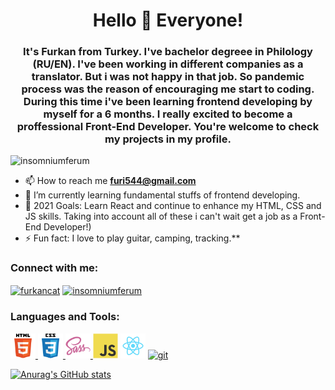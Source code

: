 <h1 align="center">Hello 👋 Everyone!</h1>
<h3 align="center">It's Furkan from Turkey. I've bachelor degreee in Philology (RU/EN). I've been working in different companies as a translator. But i was not happy in that job. So pandemic process was the reason of encouraging me start to coding. During this time i've been learning frontend developing by myself for a 6 months. I really excited to become a proffessional Front-End Developer. You're welcome to check my projects in my profile.</h3>

<p align="left"> <img src="https://komarev.com/ghpvc/?username=insomniumferum&label=Profile%20views&color=0e75b6&style=flat" alt="insomniumferum" /> </p>

- 📫 How to reach me **furi544@gmail.com**
- 🌱 I’m currently learning fundamental stuffs of frontend developing.
- 🥅 2021 Goals: Learn React and continue to enhance my HTML, CSS and JS skills. Taking into account all of these i can't wait get a job as a Front-End Developer!) 
- ⚡ Fun fact: I love to play guitar, camping, tracking.**

<h3 align="left">Connect with me:</h3>
<p align="left">
<a href="https://twitter.com/furkancat" target="blank"><img align="center" src="https://cdn.jsdelivr.net/npm/simple-icons@3.0.1/icons/twitter.svg" alt="furkancat" height="30" width="40" /></a>
<a href="https://instagram.com/insomniumferum" target="blank"><img align="center" src="https://cdn.jsdelivr.net/npm/simple-icons@3.0.1/icons/instagram.svg" alt="insomniumferum" height="30" width="40" /></a>
</p>

<h3 align="left">Languages and Tools:</h3>
<p align="left">
<a href="https://www.w3.org/html/" target="_blank"> <img src="https://raw.githubusercontent.com/devicons/devicon/master/icons/html5/html5-original-wordmark.svg" alt="html5" width="40" height="40"/> </a> 
<a href="https://www.w3schools.com/css/" target="_blank"> <img src="https://raw.githubusercontent.com/devicons/devicon/master/icons/css3/css3-original-wordmark.svg" alt="css3" width="40" height="40"/> <a href="https://sass-lang.com" target="_blank"> <img src="https://raw.githubusercontent.com/devicons/devicon/master/icons/sass/sass-original.svg" alt="sass" width="40" height="40"/> </a>
<a href="https://developer.mozilla.org/en-US/docs/Web/JavaScript" target="_blank"> <img src="https://raw.githubusercontent.com/devicons/devicon/master/icons/javascript/javascript-original.svg" alt="javascript" width="40" height="40"/></a> 
<img width="40" height="40" src="https://raw.githubusercontent.com/github/explore/80688e429a7d4ef2fca1e82350fe8e3517d3494d/topics/react/react.png"> 
<a href="https://git-scm.com/" target="_blank"> <img src="https://www.vectorlogo.zone/logos/git-scm/git-scm-icon.svg" alt="git" width="40" height="40"/></a></p>


[![Anurag's GitHub stats](https://github-readme-stats.vercel.app/api?username=InsomniumFerum&theme=onedark)](https://github.com/anuraghazra/github-readme-stats)

